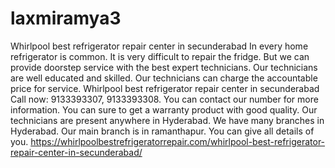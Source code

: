# laxmiramya3
Whirlpool best refrigerator repair center in secunderabad In every home refrigerator is common. It is very difficult to repair the fridge. But we can provide doorstep service with the best expert technicians. Our technicians are well educated and skilled. Our technicians can charge the accountable price for service. Whirlpool best refrigerator repair center in secunderabad Call now: 9133393307, 9133393308. You can contact our number for more information. You can sure to get a warranty product with good quality. Our technicians are present anywhere in Hyderabad. We have many branches in Hyderabad. Our main branch is in ramanthapur. You can give all details of you. https://whirlpoolbestrefrigeratorrepair.com/whirlpool-best-refrigerator-repair-center-in-secunderabad/
